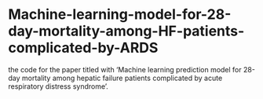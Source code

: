 # Machine-learning-model-for-28-day-mortality-among-HF-patients-complicated-by-ARDS
the code for the paper titled with ‘Machine learning prediction model for 28-day mortality among hepatic failure patients complicated by acute respiratory distress syndrome’. 
